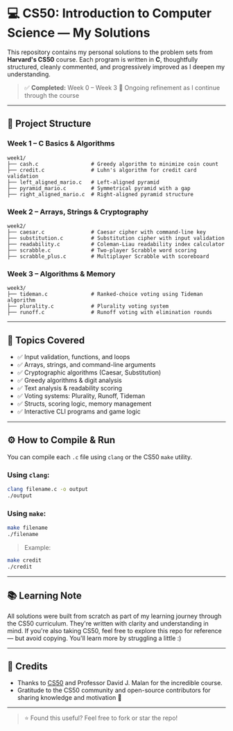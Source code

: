 # 💻 CS50: Introduction to Computer Science — My Solutions

This repository contains my personal solutions to the problem sets from **Harvard's CS50** course. Each program is written in **C**, thoughtfully structured, cleanly commented, and progressively improved as I deepen my understanding.

> ✅ **Completed:** Week 0 – Week 3
> 🔄 Ongoing refinement as I continue through the course

---

## 📁 Project Structure

### Week 1 – C Basics & Algorithms

```
week1/
├── cash.c                 # Greedy algorithm to minimize coin count
├── credit.c               # Luhn's algorithm for credit card validation
├── left_aligned_mario.c   # Left-aligned pyramid
├── pyramid_mario.c        # Symmetrical pyramid with a gap
├── right_aligned_mario.c  # Right-aligned pyramid structure
```

### Week 2 – Arrays, Strings & Cryptography

```
week2/
├── caesar.c               # Caesar cipher with command-line key
├── substitution.c         # Substitution cipher with input validation
├── readability.c          # Coleman-Liau readability index calculator
├── scrabble.c             # Two-player Scrabble word scoring
├── scrabble_plus.c        # Multiplayer Scrabble with scoreboard
```

### Week 3 – Algorithms & Memory

```
week3/
├── tideman.c              # Ranked-choice voting using Tideman algorithm
├── plurality.c            # Plurality voting system
├── runoff.c               # Runoff voting with elimination rounds
```

---

## 🧠 Topics Covered

* ✅ Input validation, functions, and loops
* ✅ Arrays, strings, and command-line arguments
* ✅ Cryptographic algorithms (Caesar, Substitution)
* ✅ Greedy algorithms & digit analysis
* ✅ Text analysis & readability scoring
* ✅ Voting systems: Plurality, Runoff, Tideman
* ✅ Structs, scoring logic, memory management
* ✅ Interactive CLI programs and game logic

---

## ⚙️ How to Compile & Run

You can compile each `.c` file using `clang` or the CS50 `make` utility.

### Using `clang`:

```bash
clang filename.c -o output
./output
```

### Using `make`:

```bash
make filename
./filename
```

> Example:

```bash
make credit
./credit
```

---

## 📚 Learning Note

All solutions were built from scratch as part of my learning journey through the CS50 curriculum. They're written with clarity and understanding in mind. If you're also taking CS50, feel free to explore this repo for reference — but avoid copying. You'll learn more by struggling a little :)

---

## 🙌 Credits

* Thanks to [CS50](https://cs50.harvard.edu) and Professor David J. Malan for the incredible course.
* Gratitude to the CS50 community and open-source contributors for sharing knowledge and motivation 🙏

---

> ⭐️ Found this useful? Feel free to fork or star the repo!
